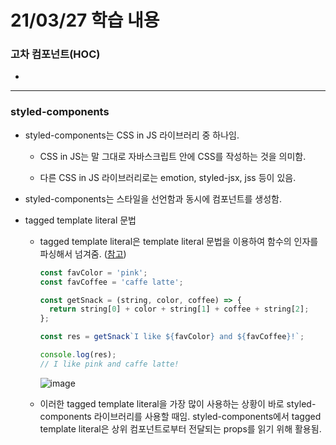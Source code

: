 # 21/03/27 학습 내용

### 고차 컴포넌트(HOC)

- 

___
### styled-components

- styled-components는 CSS in JS 라이브러리 중 하나임.

  - CSS in JS는 말 그대로 자바스크립트 안에 CSS를 작성하는 것을 의미함.

  - 다른 CSS in JS 라이브러리로는 emotion, styled-jsx, jss 등이 있음.

- styled-components는 스타일을 선언함과 동시에 컴포넌트를 생성함.

- tagged template literal 문법

  - tagged template literal은 template literal 문법을 이용하여 함수의 인자를 파싱해서 넘겨줌. ([참고](https://medium.com/@yeon22/javascript-tagged-template-literals%EB%9E%80-d7dca9461a45))

    ```js
    const favColor = 'pink';
    const favCoffee = 'caffe latte';

    const getSnack = (string, color, coffee) => {
      return string[0] + color + string[1] + coffee + string[2];
    };

    const res = getSnack`I like ${favColor} and ${favCoffee}!`;

    console.log(res);
    // I like pink and caffe latte!
    ```
    
    ![image](https://user-images.githubusercontent.com/54733637/112719971-2c11ae80-8f3f-11eb-8945-83379a2d323d.png)

  - 이러한 tagged template literal을 가장 많이 사용하는 상황이 바로 styled-components 라이브러리를 사용할 때임. styled-components에서 tagged template literal은 상위 컴포넌트로부터 전달되는 props를 읽기 위해 활용됨.

